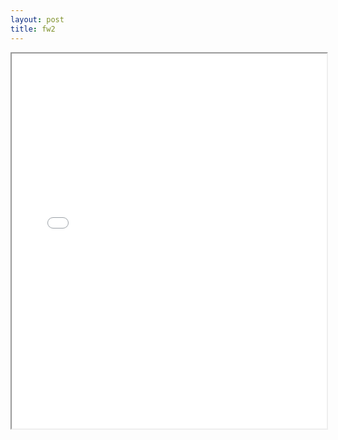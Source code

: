 ```yaml
---
layout: post
title: fw2
---
```


<div class="pdf-container">
<iframe src="ea/assets/pdfs/fw2.pdf" height="600" width="100%" allowFullScreen="true"></iframe>
</div>

